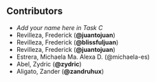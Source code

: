 ## Contributors
- _Add your name here in Task C_
- Revilleza, Frederick (**@juantojuan**)
- Revilleza, Frederick (**@blissfuljuan**)
- Revilleza, Frederick (**@juantojuan**)
- Estrera, Michaela Ma. Alexa D. (@michaela-es)
- Abel, Zydric (**@zydric**)
- Aligato, Zander (**@zandruhux**)

